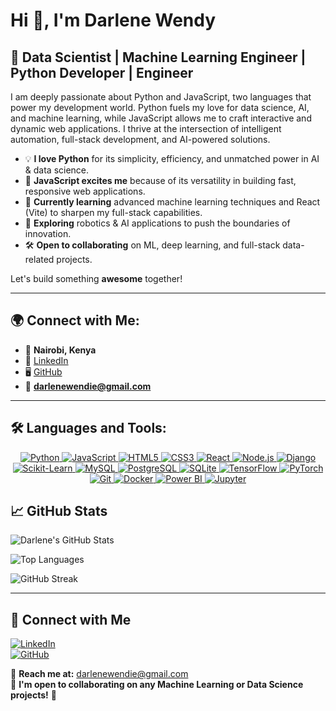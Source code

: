 # Hi 👋, I'm Darlene Wendy

## 🚀 Data Scientist | Machine Learning Engineer | Python Developer | Engineer  

I am deeply passionate about Python and JavaScript, two languages that power my development world. Python fuels my love for data science, AI, and machine learning, while JavaScript allows me to craft interactive and dynamic web applications. 
I thrive at the intersection of intelligent automation, full-stack development, and AI-powered solutions.  

- 💡 **I love Python** for its simplicity, efficiency, and unmatched power in AI & data science.  
- 🚀 **JavaScript excites me** because of its versatility in building fast, responsive web applications.  
- 🌱 **Currently learning** advanced machine learning techniques and React (Vite) to sharpen my full-stack capabilities.  
- 🤖 **Exploring** robotics & AI applications to push the boundaries of innovation.  
- 🛠️ **Open to collaborating** on ML, deep learning, and full-stack data-related projects.  

Let's build something **awesome** together!  

---

## 🌍 Connect with Me:
- 📍 **Nairobi, Kenya**
- 🔗 [LinkedIn](https://www.linkedin.com/in/darlene-wendy-638065254/)
- 🖥️ [GitHub](https://github.com/Darlene-12)
- 📧 **darlenewendie@gmail.com**  
---

## 🛠️ Languages and Tools:

<p align="center">
  <a href="https://www.python.org/" target="_blank">
    <img src="https://img.shields.io/badge/Python-3776AB?style=for-the-badge&logo=python&logoColor=white" alt="Python">
  </a>
  <a href="https://developer.mozilla.org/en-US/docs/Web/JavaScript" target="_blank">
    <img src="https://img.shields.io/badge/JavaScript-F7DF1E?style=for-the-badge&logo=javascript&logoColor=black" alt="JavaScript">
  </a>
  <a href="https://developer.mozilla.org/en-US/docs/Web/HTML" target="_blank">
    <img src="https://img.shields.io/badge/HTML5-E34F26?style=for-the-badge&logo=html5&logoColor=white" alt="HTML5">
  </a>
  <a href="https://developer.mozilla.org/en-US/docs/Web/CSS" target="_blank">
    <img src="https://img.shields.io/badge/CSS3-1572B6?style=for-the-badge&logo=css3&logoColor=white" alt="CSS3">
  </a>
  <a href="https://react.dev/" target="_blank">
    <img src="https://img.shields.io/badge/React-61DAFB?style=for-the-badge&logo=react&logoColor=black" alt="React">
  </a>
  <a href="https://nodejs.org/" target="_blank">
    <img src="https://img.shields.io/badge/Node.js-339933?style=for-the-badge&logo=node.js&logoColor=white" alt="Node.js">
  </a>
  <a href="https://www.djangoproject.com/" target="_blank">
    <img src="https://img.shields.io/badge/Django-092E20?style=for-the-badge&logo=django&logoColor=white" alt="Django">
  </a>
  <a href="https://scikit-learn.org/" target="_blank">
    <img src="https://img.shields.io/badge/Scikit--Learn-F7931E?style=for-the-badge&logo=scikit-learn&logoColor=black" alt="Scikit-Learn">
  </a>
  <a href="https://www.mysql.com/" target="_blank">
    <img src="https://img.shields.io/badge/MySQL-4479A1?style=for-the-badge&logo=mysql&logoColor=white" alt="MySQL">
  </a>
  <a href="https://www.postgresql.org/" target="_blank">
    <img src="https://img.shields.io/badge/PostgreSQL-336791?style=for-the-badge&logo=postgresql&logoColor=white" alt="PostgreSQL">
  </a>
  <a href="https://www.sqlite.org/" target="_blank">
    <img src="https://img.shields.io/badge/SQLite-003B57?style=for-the-badge&logo=sqlite&logoColor=white" alt="SQLite">
  </a>
  <a href="https://www.tensorflow.org/" target="_blank">
    <img src="https://img.shields.io/badge/TensorFlow-FF6F00?style=for-the-badge&logo=tensorflow&logoColor=white" alt="TensorFlow">
  </a>
  <a href="https://pytorch.org/" target="_blank">
    <img src="https://img.shields.io/badge/PyTorch-EE4C2C?style=for-the-badge&logo=pytorch&logoColor=white" alt="PyTorch">
  </a>
  <a href="https://git-scm.com/" target="_blank">
    <img src="https://img.shields.io/badge/Git-F05032?style=for-the-badge&logo=git&logoColor=white" alt="Git">
  </a>
  <a href="https://www.docker.com/" target="_blank">
    <img src="https://img.shields.io/badge/Docker-2496ED?style=for-the-badge&logo=docker&logoColor=white" alt="Docker">
  </a>
  <a href="https://powerbi.microsoft.com/" target="_blank">
    <img src="https://img.shields.io/badge/Power%20BI-F2C811?style=for-the-badge&logo=powerbi&logoColor=black" alt="Power BI">
  </a>
  <a href="https://jupyter.org/" target="_blank">
    <img src="https://img.shields.io/badge/Jupyter-F37626?style=for-the-badge&logo=jupyter&logoColor=white" alt="Jupyter"> 
  </a>
</p>


## 📈 GitHub Stats  

![Darlene's GitHub Stats](https://github-readme-stats.vercel.app/api?username=Darlene-12&show_icons=true&theme=dark)  

![Top Languages](https://github-readme-stats.vercel.app/api/top-langs/?username=Darlene-12&layout=compact&theme=dark)    

![GitHub Streak](https://streak-stats.demolab.com/?user=Darlene-12&theme=dark&hide_border=true)  

---

## 🔗 Connect with Me  
[![LinkedIn](https://img.shields.io/badge/-LinkedIn-blue?style=for-the-badge&logo=LinkedIn&logoColor=white)](https://www.linkedin.com/in/darlene-wendy-638065254/)  
[![GitHub](https://img.shields.io/badge/-GitHub-black?style=for-the-badge&logo=GitHub&logoColor=white)](https://github.com/Darlene-12)  

📧 **Reach me at:** darlenewendie@gmail.com  
🤝 **I'm open to collaborating on any Machine Learning or Data Science projects!** 🚀  
